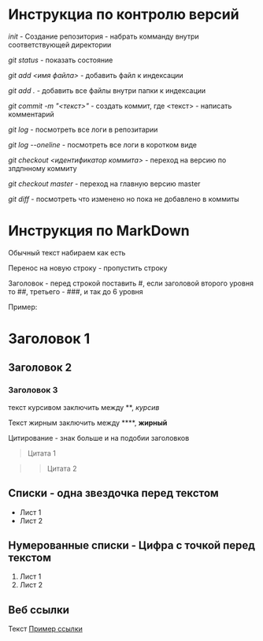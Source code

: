 # Инструкциа по контролю версий

*init* - Создание репозитория - набрать комманду внутри соответствующей директории

*git status* - показать состояние

*git add <имя файла>* - добавить файл к индексации

*git add .* - добавить все файлы внутри папки к индексации

 *git commit -m "<текст>"* - создать коммит, где <текст> - написать комментарий

 *git log* - посмотреть все логи в репозитарии

*git log --oneline* - посмотреть все логи в коротком виде

*git checkout <идентификатор коммита>* - переход на версию по зпдпнному коммиту

*git checkout master* - переход на главную версию master

*git diff* - посмотреть что изменено но пока не добавлено в коммиты





# Инструкция по MarkDown

Обычный текст набираем как есть

Перенос на новую строку - пропустить строку

Заголовок - перед строкой поставить #, если заголовой второго уровня то ##, третьего - ###, и так до 6 уровня

Пример:

# Заголовок 1

## Заголовок 2

### Заголовок 3


текст курсивом заключить между **, *курсив* 

Текст жирным заключить между ****, **жирный**

Цитирование - знак больше и на подобии заголовков

> Цитата 1

>> Цитата 2

## Списки - одна звездочка перед текстом
* Лист 1
* Лист 2

## Нумерованные списки - Цифра с точкой перед текстом

1. Лист 1
2. Лист 2


## Веб ссылки
Текст [Пример ссылки](ссылка "всплывающая подсказка") 








